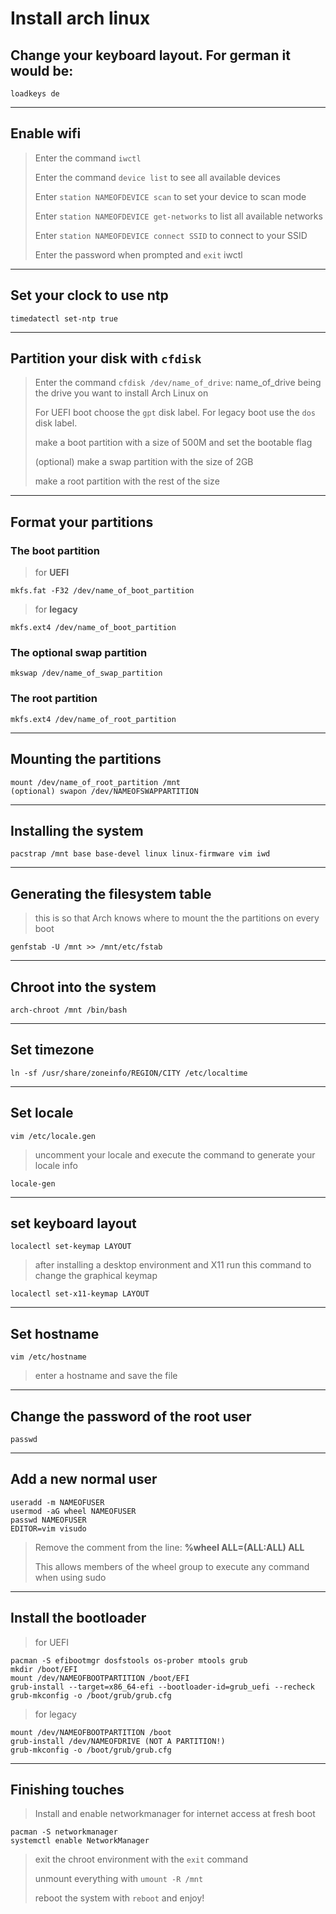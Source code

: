 # Install arch linux

## Change your keyboard layout. For german it would be:
```shell
loadkeys de
```

---

## Enable wifi
> Enter the command `iwctl`
>
> Enter the command `device list` to see all available devices
>
> Enter `station NAMEOFDEVICE scan` to set your device to scan mode
>
> Enter `station NAMEOFDEVICE get-networks` to list all available networks
>
> Enter `station NAMEOFDEVICE connect SSID` to  connect to your SSID
>
> Enter the password when prompted and `exit` iwctl

---

## Set your clock to use ntp
```shell
timedatectl set-ntp true
```
---

## Partition your disk with `cfdisk`
> Enter the command `cfdisk /dev/name_of_drive`: name_of_drive being the drive you want to install Arch Linux on
>
> For UEFI boot choose the `gpt` disk label. For legacy boot use the `dos` disk label.
>
> make a boot partition with a size of 500M and set the bootable flag
>
> (optional) make a swap partition with the size of 2GB
>
> make a root partition with the rest of the size

---

## Format your partitions

### The **boot** partition

> for **UEFI**
>   
```shell
mkfs.fat -F32 /dev/name_of_boot_partition
```

> for **legacy**
>
```shell
mkfs.ext4 /dev/name_of_boot_partition
```

### The optional **swap** partition
```shell
mkswap /dev/name_of_swap_partition
```

### The **root** partition
```shell
mkfs.ext4 /dev/name_of_root_partition
```

---

## Mounting the partitions
```shell
mount /dev/name_of_root_partition /mnt
(optional) swapon /dev/NAMEOFSWAPPARTITION
```
---

## Installing the system
```shell
pacstrap /mnt base base-devel linux linux-firmware vim iwd
```

---

## Generating the filesystem table
> this is so that Arch knows where to mount the the partitions on every boot
```shell
genfstab -U /mnt >> /mnt/etc/fstab
```

---

## Chroot into the system
```shell
arch-chroot /mnt /bin/bash
```

---

## Set timezone
```shell
ln -sf /usr/share/zoneinfo/REGION/CITY /etc/localtime
```

---

## Set locale
```shell
vim /etc/locale.gen
```
> uncomment your locale and execute the command to generate your locale info

```shell
locale-gen
```

---

## set keyboard layout
```shell
localectl set-keymap LAYOUT
```
> after installing a desktop environment and X11 run this command to change the graphical keymap

```shell
localectl set-x11-keymap LAYOUT
```

---

## Set hostname
```shell
vim /etc/hostname
```
> enter a hostname and save the file

---

## Change the password of the root user
```shell
passwd
```

---

## Add a new normal user
```shell
useradd -m NAMEOFUSER
usermod -aG wheel NAMEOFUSER
passwd NAMEOFUSER
EDITOR=vim visudo
```
> Remove the comment from the line: **%wheel ALL=(ALL:ALL) ALL**
>
> This allows members of the wheel group to execute any command when using sudo

---

## Install the bootloader
> for UEFI
>

```shell
pacman -S efibootmgr dosfstools os-prober mtools grub
mkdir /boot/EFI
mount /dev/NAMEOFBOOTPARTITION /boot/EFI
grub-install --target=x86_64-efi --bootloader-id=grub_uefi --recheck
grub-mkconfig -o /boot/grub/grub.cfg
```

> for legacy
>

```shell
mount /dev/NAMEOFBOOTPARTITION /boot
grub-install /dev/NAMEOFDRIVE (NOT A PARTITION!)
grub-mkconfig -o /boot/grub/grub.cfg
```

---

## Finishing touches
> Install and enable networkmanager for internet access at fresh boot

```shell
pacman -S networkmanager
systemctl enable NetworkManager
```

> exit the chroot environment with the `exit` command
>
> unmount everything with `umount -R /mnt`
>
> reboot the system with `reboot` and enjoy!
